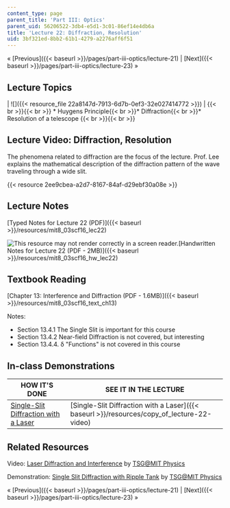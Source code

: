 ```yaml
---
content_type: page
parent_title: 'Part III: Optics'
parent_uid: 56206522-3db4-e5d1-3c01-86ef14e4db6a
title: 'Lecture 22: Diffraction, Resolution'
uid: 3bf321ed-8bb2-61b1-4279-a2276aff6f51
---
```


« [Previous]({{< baseurl >}}/pages/part-iii-optics/lecture-21) | [Next]({{< baseurl >}}/pages/part-iii-optics/lecture-23) »

Lecture Topics
--------------

| ![]({{< resource_file 22a8147d-7913-6d7b-0ef3-32e027414772 >}}) |  {{< br >}}{{< br >}} *   Huygens Principle{{< br >}}*   Diffraction{{< br >}}*   Resolution of a telescope {{< br >}}{{< br >}}  

Lecture Video: Diffraction, Resolution
--------------------------------------

The phenomena related to diffraction are the focus of the lecture. Prof. Lee explains the mathematical description of the diffraction pattern of the wave traveling through a wide slit.

{{< resource 2ee9cbea-a2d7-8167-84af-d29ebf30a08e >}}

Lecture Notes
-------------

[Typed Notes for Lecture 22 (PDF)]({{< baseurl >}}/resources/mit8_03scf16_lec22)

![This resource may not render correctly in a screen reader.](/images/inacessible.gif)[Handwritten Notes for Lecture 22 (PDF - 2MB)]({{< baseurl >}}/resources/mit8_03scf16_hw_lec22)

Textbook Reading
----------------

[Chapter 13: Interference and Diffraction (PDF - 1.6MB)]({{< baseurl >}}/resources/mit8_03scf16_text_ch13) 

Notes:

*   Section 13.4.1 The Single Slit is important for this course
*   Section 13.4.2 Near-field Diffraction is not covered, but interesting
*   Section 13.4.4. δ "Functions" is not covered in this course

In-class Demonstrations
-----------------------

| HOW IT'S DONE | SEE IT IN THE LECTURE |
| --- | --- |
| [Single-Slit Diffraction with a Laser](http://tsgphysics.mit.edu/front/?page=demo.php&letnum=Q%202&show=0) | [Single-Slit Diffraction with a Laser]({{< baseurl >}}/resources/copy_of_lecture-22-video) 

Related Resources
-----------------

Video: [Laser Diffraction and Interference](https://www.youtube.com/watch?v=9D8cPrEAGyc) by [TSG@MIT Physics](http://tsgphysics.mit.edu/front/)

Demonstration: [Single Slit Diffraction with Ripple Tank](http://tsgphysics.mit.edu/front/?page=demo.php&letnum=Q%201&show=0) by [TSG@MIT Physics](http://tsgphysics.mit.edu/front/)

« [Previous]({{< baseurl >}}/pages/part-iii-optics/lecture-21) | [Next]({{< baseurl >}}/pages/part-iii-optics/lecture-23) »